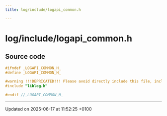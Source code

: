 ```yaml
---
title: log/include/logapi_common.h

---
```


# log/include/logapi_common.h






## Source code

```cpp
#ifndef _LOGAPI_COMMON_H_
#define _LOGAPI_COMMON_H_

#warning !!!DEPRICATED!!! Please avoid directly include this file, include liblog2.h instead
#include "liblog.h"

#endif //_LOGAPI_COMMON_H_
```


-------------------------------

Updated on 2025-06-17 at 11:52:25 +0100
